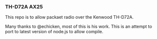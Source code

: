 ### TH-D72A AX25 

This repo is to allow packaet radio over the Kenwood TH-D72A.

Many thanks to @echicken, most of this is his work. This is an attempt to port to latest version of node.js to allow compile.


